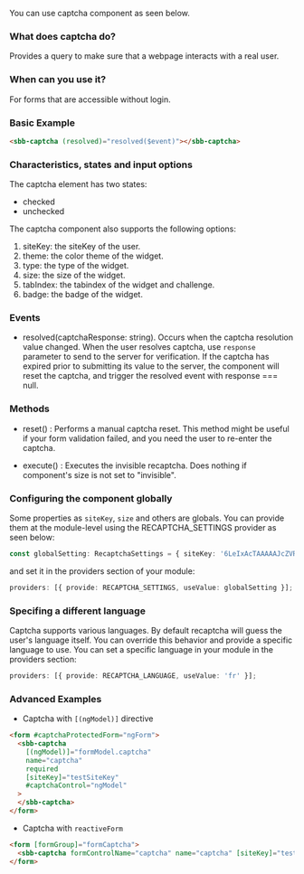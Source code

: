 You can use captcha component as seen below.

### What does captcha do?

Provides a query to make sure that a webpage interacts with a real user.

### When can you use it?

For forms that are accessible without login.

### Basic Example

```html
<sbb-captcha (resolved)="resolved($event)"></sbb-captcha>
```

### Characteristics, states and input options

The captcha element has two states:

- checked
- unchecked

The captcha component also supports the following options:

1. siteKey: the siteKey of the user.
2. theme: the color theme of the widget.
3. type: the type of the widget.
4. size: the size of the widget.
5. tabIndex: the tabindex of the widget and challenge.
6. badge: the badge of the widget.

### Events

- resolved(captchaResponse: string). Occurs when the captcha resolution value changed. When the user resolves captcha, use `response` parameter to send to the server for verification. If the captcha has expired prior to submitting its value to the server, the component will reset the captcha, and trigger the resolved event with response === null.

### Methods

- reset() : Performs a manual captcha reset. This method might be useful if your form validation failed, and you need the user to re-enter the captcha.

- execute() : Executes the invisible recaptcha. Does nothing if component's size is not set to "invisible".

### Configuring the component globally

Some properties as `siteKey`, `size` and others are globals. You can provide them at the module-level using the RECAPTCHA_SETTINGS provider as seen below:

```ts
const globalSetting: RecaptchaSettings = { siteKey: '6LeIxAcTAAAAAJcZVRqyHh71UMIEGNQ_MXjiZKhI' };
```

and set it in the providers section of your module:

```ts
providers: [{ provide: RECAPTCHA_SETTINGS, useValue: globalSetting }];
```

### Specifing a different language

Captcha supports various languages. By default recaptcha will guess the user's language itself.
You can override this behavior and provide a specific language to use.
You can set a specific language in your module in the providers section:

```ts
providers: [{ provide: RECAPTCHA_LANGUAGE, useValue: 'fr' }];
```

### Advanced Examples

- Captcha with `[(ngModel)]` directive

```html
<form #captchaProtectedForm="ngForm">
  <sbb-captcha
    [(ngModel)]="formModel.captcha"
    name="captcha"
    required
    [siteKey]="testSiteKey"
    #captchaControl="ngModel"
  >
  </sbb-captcha>
</form>
```

- Captcha with `reactiveForm`

```html
<form [formGroup]="formCaptcha">
  <sbb-captcha formControlName="captcha" name="captcha" [siteKey]="testSiteKey"> </sbb-captcha>
</form>
```
